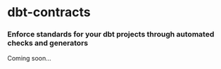 # dbt-contracts

### Enforce standards for your dbt projects through automated checks and generators

Coming soon...
